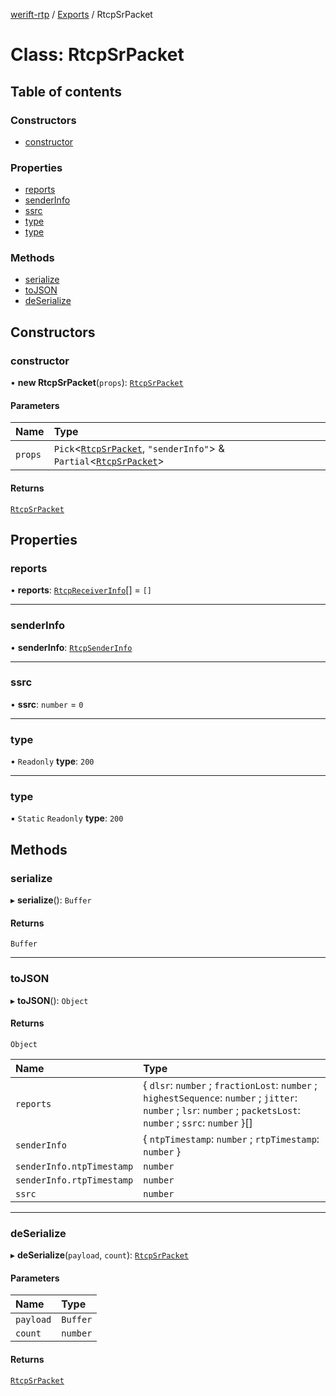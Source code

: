 [werift-rtp](../README.md) / [Exports](../modules.md) / RtcpSrPacket

# Class: RtcpSrPacket

## Table of contents

### Constructors

- [constructor](RtcpSrPacket.md#constructor)

### Properties

- [reports](RtcpSrPacket.md#reports)
- [senderInfo](RtcpSrPacket.md#senderinfo)
- [ssrc](RtcpSrPacket.md#ssrc)
- [type](RtcpSrPacket.md#type)
- [type](RtcpSrPacket.md#type-1)

### Methods

- [serialize](RtcpSrPacket.md#serialize)
- [toJSON](RtcpSrPacket.md#tojson)
- [deSerialize](RtcpSrPacket.md#deserialize)

## Constructors

### constructor

• **new RtcpSrPacket**(`props`): [`RtcpSrPacket`](RtcpSrPacket.md)

#### Parameters

| Name | Type |
| :------ | :------ |
| `props` | `Pick`\<[`RtcpSrPacket`](RtcpSrPacket.md), ``"senderInfo"``\> & `Partial`\<[`RtcpSrPacket`](RtcpSrPacket.md)\> |

#### Returns

[`RtcpSrPacket`](RtcpSrPacket.md)

## Properties

### reports

• **reports**: [`RtcpReceiverInfo`](RtcpReceiverInfo.md)[] = `[]`

___

### senderInfo

• **senderInfo**: [`RtcpSenderInfo`](RtcpSenderInfo.md)

___

### ssrc

• **ssrc**: `number` = `0`

___

### type

• `Readonly` **type**: ``200``

___

### type

▪ `Static` `Readonly` **type**: ``200``

## Methods

### serialize

▸ **serialize**(): `Buffer`

#### Returns

`Buffer`

___

### toJSON

▸ **toJSON**(): `Object`

#### Returns

`Object`

| Name | Type |
| :------ | :------ |
| `reports` | \{ `dlsr`: `number` ; `fractionLost`: `number` ; `highestSequence`: `number` ; `jitter`: `number` ; `lsr`: `number` ; `packetsLost`: `number` ; `ssrc`: `number`  }[] |
| `senderInfo` | \{ `ntpTimestamp`: `number` ; `rtpTimestamp`: `number`  } |
| `senderInfo.ntpTimestamp` | `number` |
| `senderInfo.rtpTimestamp` | `number` |
| `ssrc` | `number` |

___

### deSerialize

▸ **deSerialize**(`payload`, `count`): [`RtcpSrPacket`](RtcpSrPacket.md)

#### Parameters

| Name | Type |
| :------ | :------ |
| `payload` | `Buffer` |
| `count` | `number` |

#### Returns

[`RtcpSrPacket`](RtcpSrPacket.md)

